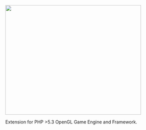 <a href='http://www.youtube.com/watch?feature=player_embedded&v=4D-L9JEZGl8' target='_blank'><img src='http://img.youtube.com/vi/4D-L9JEZGl8/0.jpg' width='425' height=344 /></a>

Extension for PHP >5.3 OpenGL Game Engine and Framework.